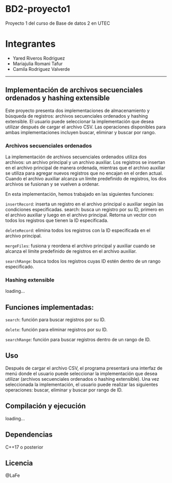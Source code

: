 # BD2-proyecto1
Proyecto 1 del curso de Base de datos 2 en UTEC

# Integrantes

* Yared Riveros Rodriguez
* Mariajulia Romani Tafur
* Camila Rodriguez Valverde

---

## Implementación de archivos secuenciales ordenados y hashing extensible

Este proyecto presenta dos implementaciones de almacenamiento y búsqueda de registros: archivos secuenciales ordenados y hashing extensible. El usuario puede seleccionar la implementación que desea utilizar después de cargar el archivo CSV. Las operaciones disponibles para ambas implementaciones incluyen buscar, eliminar y buscar por rango.

### Archivos secuenciales ordenados

La implementación de archivos secuenciales ordenados utiliza dos archivos: un archivo principal y un archivo auxiliar. Los registros se insertan en el archivo principal de manera ordenada, mientras que el archivo auxiliar se utiliza para agregar nuevos registros que no encajan en el orden actual. Cuando el archivo auxiliar alcanza un límite predefinido de registros, los dos archivos se fusionan y se vuelven a ordenar.

En esta implementación, hemos trabajado en las siguientes funciones:

`insertRecord`: inserta un registro en el archivo principal o auxiliar según las condiciones especificadas.
search: busca un registro por su ID, primero en el archivo auxiliar y luego en el archivo principal. Retorna un vector con todos los registros que tienen la ID especificada.

`deleteRecord`: elimina todos los registros con la ID especificada en el archivo principal.

`mergeFiles`: fusiona y reordena el archivo principal y auxiliar cuando se alcanza el límite predefinido de registros en el archivo auxiliar.

`searchRange`: busca todos los registros cuyas ID estén dentro de un rango especificado.


### Hashing extensible

  loading...

## Funciones implementadas:

`search`: función para buscar registros por su ID.

`delete`: función para eliminar registros por su ID.

`searchRange`: función para buscar registros dentro de un rango de ID.

## Uso


Después de cargar el archivo CSV, el programa presentará una interfaz de menú donde el usuario puede seleccionar la implementación que desea utilizar (archivos secuenciales ordenados o hashing extensible). Una vez seleccionada la implementación, el usuario puede realizar las siguientes operaciones: buscar, eliminar y buscar por rango de ID.

## Compilación y ejecución

  loading...

## Dependencias

C++17 o posterior

## Licencia

@LaFe
